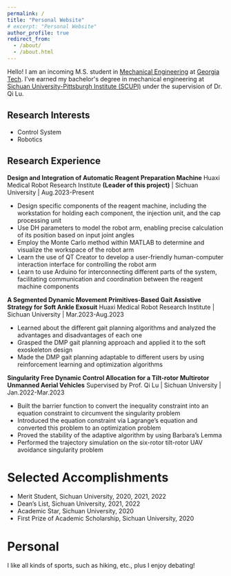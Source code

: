 ```yaml
---
permalink: /
title: "Personal Website"
# excerpt: "Personal Website"
author_profile: true
redirect_from:
  - /about/
  - /about.html
---
```


Hello! I am an incoming M.S. student in [Mechanical Engineering](https://www.me.gatech.edu/) at [Georgia Tech](https://www.gatech.edu/). I’ve earned my bachelor's degree in mechanical engineering at [Sichuan University-Pittsburgh Institute (SCUPI)](https://scupi.scu.edu.cn/en/) under the supervision of Dr. Qi Lu.

## Research Interests
- Control System
- Robotics

## Research Experience
**Design and Integration of Automatic Reagent Preparation Machine** Huaxi Medical Robot Research Institute **(Leader of this project)** \| Sichuan University \| Aug.2023-Present

+ Design specific components of the reagent machine, including the workstation for holding each component, the injection unit, and the cap processing unit
+ Use DH parameters to model the robot arm, enabling precise calculation of its position based on input joint angles
+ Employ the Monte Carlo method within MATLAB to determine and visualize the workspace of the robot arm
+ Learn the use of QT Creator to develop a user-friendly human-computer interaction interface for controlling the robot arm
+ Learn to use Arduino for interconnecting different parts of the system, facilitating communication and coordination between the reagent machine components

**A Segmented Dynamic Movement Primitives-Based Gait Assistive Strategy for Soft Ankle Exosuit** Huaxi Medical Robot Research Institute \| Sichuan University \| Mar.2023-Aug.2023

+ Learned about the different gait planning algorithms and analyzed the advantages and disadvantages of each one
+ Grasped the DMP gait planning approach and applied it to the soft exoskeleton design
+ Made the DMP gait planning adaptable to different users by using reinforcement learning and optimization algorithms

**Singularity Free Dynamic Control Allocation for a Tilt-rotor Multirotor Unmanned Aerial Vehicles** Supervised by Prof. Qi Lu \| Sichuan University \| Jan.2022-Mar.2023

+ Built the barrier function to convert the inequality constraint into an equation constraint to circumvent the singularity problem
+ Introduced the equation constraint via Lagrange’s equation and converted this problem to an optimization problem
+ Proved the stability of the adaptive algorithm by using Barbara’s Lemma
+ Performed the trajectory simulation on the six-rotor tilt-rotor UAV avoidance singularity problem

# Selected Accomplishments
+ Merit Student, Sichuan University, 2020, 2021, 2022
+ Dean’s List, Sichuan University, 2021, 2022
+ Academic Star, Sichuan University, 2020
+ First Prize of Academic Scholarship, Sichuan University, 2020

# Personal

I like all kinds of sports, such as hiking, etc., plus I enjoy debating!